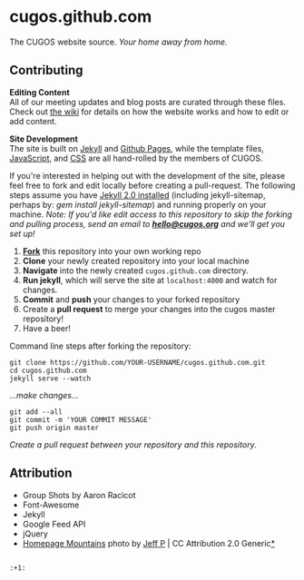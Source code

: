 cugos.github.com
================

The CUGOS website source. *Your home away from home.*

## Contributing

**Editing Content**   
All of our meeting updates and blog posts are curated through these files. Check out [the wiki](https://github.com/cugos/cugos.github.com/wiki/Editing-The-Website) for details on how the website works and how to edit or add content.

**Site Development**   
The site is built on [Jekyll](http://jekyllrb.com/) and [Github Pages](https://pages.github.com/), while the template files, [JavaScript](https://github.com/cugos/cugos.github.com/tree/master/js), and [CSS](https://github.com/cugos/cugos.github.com/blob/master/css/site.css) are all hand-rolled by the members of CUGOS.

If you're interested in helping out with the development of the site, please feel free to fork and edit locally before creating a pull-request. The following steps assume you have [Jekyll 2.0 installed](http://jekyllrb.com/docs/installation/) (including jekyll-sitemap, perhaps by: *gem install jekyll-sitemap*) and running properly on your machine. *Note: If you'd like edit access to this repository to skip the forking and pulling process, send an email to **hello@cugos.org** and we'll get you set up!*

1. **[Fork](https://github.com/cugos/cugos.github.com/fork)** this repository into your own working repo
1. **Clone** your newly created repository into your local machine
1. **Navigate** into the newly created `cugos.github.com` directory.
1. **Run jekyll**, which will serve the site at `localhost:4000` and watch for changes.
1. **Commit** and **push** your changes to your forked repository
1. Create a **pull request** to merge your changes into the cugos master repository!
1. Have a beer!

Command line steps after forking the repository:

```
git clone https://github.com/YOUR-USERNAME/cugos.github.com.git
cd cugos.github.com
jekyll serve --watch
```   
*...make changes...*   
```
git add --all
git commit -m 'YOUR COMMIT MESSAGE'
git push origin master
```   
*Create a pull request between your repository and this repository.*

## Attribution

* Group Shots by Aaron Racicot
* Font-Awesome
* Jekyll
* Google Feed API
* jQuery
* [Homepage Mountains](https://flic.kr/p/5UJi5S) photo by [Jeff P](https://www.flickr.com/photos/jeffpang/) | CC Attribution 2.0 Generic[*](https://creativecommons.org/licenses/by/2.0/)
```

:+1:
